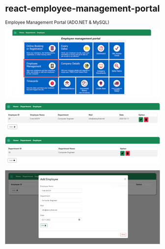 # react-employee-management-portal
Employee Management Portal (ADO.NET &amp; MySQL)


![alt text](https://raw.githubusercontent.com/aksoy-dev/react-employee-management-portal/main/bassic-employee-management-portal/source/img/1.png)

![alt text](https://raw.githubusercontent.com/aksoy-dev/react-employee-management-portal/main/bassic-employee-management-portal/source/img/2.png)

![alt text](https://raw.githubusercontent.com/aksoy-dev/react-employee-management-portal/main/bassic-employee-management-portal/source/img/3.png)

![alt text](https://github.com/aksoy-dev/react-employee-management-portal/blob/main/bassic-employee-management-portal/source/img/4.PNG?raw=true)


